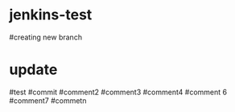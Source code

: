 # jenkins-test
#creating new branch
# update
#test
#commit
#comment2
#comment3
#comment4
#comment 6
#comment7
#commetn
